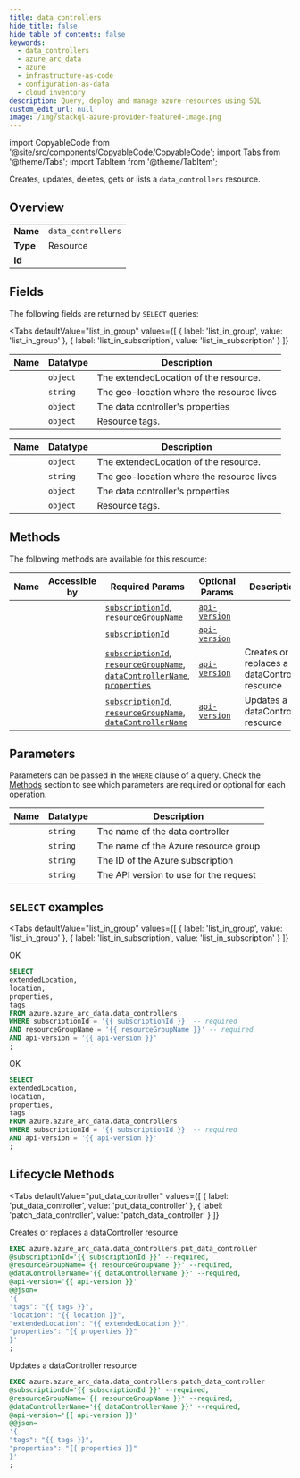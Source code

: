 ```yaml
--- 
title: data_controllers
hide_title: false
hide_table_of_contents: false
keywords:
  - data_controllers
  - azure_arc_data
  - azure
  - infrastructure-as-code
  - configuration-as-data
  - cloud inventory
description: Query, deploy and manage azure resources using SQL
custom_edit_url: null
image: /img/stackql-azure-provider-featured-image.png
---
```


import CopyableCode from '@site/src/components/CopyableCode/CopyableCode';
import Tabs from '@theme/Tabs';
import TabItem from '@theme/TabItem';

Creates, updates, deletes, gets or lists a <code>data_controllers</code> resource.

## Overview
<table><tbody>
<tr><td><b>Name</b></td><td><code>data_controllers</code></td></tr>
<tr><td><b>Type</b></td><td>Resource</td></tr>
<tr><td><b>Id</b></td><td><CopyableCode code="azure.azure_arc_data.data_controllers" /></td></tr>
</tbody></table>

## Fields

The following fields are returned by `SELECT` queries:

<Tabs
    defaultValue="list_in_group"
    values={[
        { label: 'list_in_group', value: 'list_in_group' },
        { label: 'list_in_subscription', value: 'list_in_subscription' }
    ]}
>
<TabItem value="list_in_group">

<table>
<thead>
    <tr>
    <th>Name</th>
    <th>Datatype</th>
    <th>Description</th>
    </tr>
</thead>
<tbody>
<tr>
    <td><CopyableCode code="extendedLocation" /></td>
    <td><code>object</code></td>
    <td>The extendedLocation of the resource.</td>
</tr>
<tr>
    <td><CopyableCode code="location" /></td>
    <td><code>string</code></td>
    <td>The geo-location where the resource lives</td>
</tr>
<tr>
    <td><CopyableCode code="properties" /></td>
    <td><code>object</code></td>
    <td>The data controller's properties</td>
</tr>
<tr>
    <td><CopyableCode code="tags" /></td>
    <td><code>object</code></td>
    <td>Resource tags.</td>
</tr>
</tbody>
</table>
</TabItem>
<TabItem value="list_in_subscription">

<table>
<thead>
    <tr>
    <th>Name</th>
    <th>Datatype</th>
    <th>Description</th>
    </tr>
</thead>
<tbody>
<tr>
    <td><CopyableCode code="extendedLocation" /></td>
    <td><code>object</code></td>
    <td>The extendedLocation of the resource.</td>
</tr>
<tr>
    <td><CopyableCode code="location" /></td>
    <td><code>string</code></td>
    <td>The geo-location where the resource lives</td>
</tr>
<tr>
    <td><CopyableCode code="properties" /></td>
    <td><code>object</code></td>
    <td>The data controller's properties</td>
</tr>
<tr>
    <td><CopyableCode code="tags" /></td>
    <td><code>object</code></td>
    <td>Resource tags.</td>
</tr>
</tbody>
</table>
</TabItem>
</Tabs>

## Methods

The following methods are available for this resource:

<table>
<thead>
    <tr>
    <th>Name</th>
    <th>Accessible by</th>
    <th>Required Params</th>
    <th>Optional Params</th>
    <th>Description</th>
    </tr>
</thead>
<tbody>
<tr>
    <td><a href="#list_in_group"><CopyableCode code="list_in_group" /></a></td>
    <td><CopyableCode code="select" /></td>
    <td><a href="#parameter-subscriptionId"><code>subscriptionId</code></a>, <a href="#parameter-resourceGroupName"><code>resourceGroupName</code></a></td>
    <td><a href="#parameter-api-version"><code>api-version</code></a></td>
    <td></td>
</tr>
<tr>
    <td><a href="#list_in_subscription"><CopyableCode code="list_in_subscription" /></a></td>
    <td><CopyableCode code="select" /></td>
    <td><a href="#parameter-subscriptionId"><code>subscriptionId</code></a></td>
    <td><a href="#parameter-api-version"><code>api-version</code></a></td>
    <td></td>
</tr>
<tr>
    <td><a href="#put_data_controller"><CopyableCode code="put_data_controller" /></a></td>
    <td><CopyableCode code="exec" /></td>
    <td><a href="#parameter-subscriptionId"><code>subscriptionId</code></a>, <a href="#parameter-resourceGroupName"><code>resourceGroupName</code></a>, <a href="#parameter-dataControllerName"><code>dataControllerName</code></a>, <a href="#parameter-properties"><code>properties</code></a></td>
    <td><a href="#parameter-api-version"><code>api-version</code></a></td>
    <td>Creates or replaces a dataController resource</td>
</tr>
<tr>
    <td><a href="#patch_data_controller"><CopyableCode code="patch_data_controller" /></a></td>
    <td><CopyableCode code="exec" /></td>
    <td><a href="#parameter-subscriptionId"><code>subscriptionId</code></a>, <a href="#parameter-resourceGroupName"><code>resourceGroupName</code></a>, <a href="#parameter-dataControllerName"><code>dataControllerName</code></a></td>
    <td><a href="#parameter-api-version"><code>api-version</code></a></td>
    <td>Updates a dataController resource</td>
</tr>
</tbody>
</table>

## Parameters

Parameters can be passed in the `WHERE` clause of a query. Check the [Methods](#methods) section to see which parameters are required or optional for each operation.

<table>
<thead>
    <tr>
    <th>Name</th>
    <th>Datatype</th>
    <th>Description</th>
    </tr>
</thead>
<tbody>
<tr id="parameter-dataControllerName">
    <td><CopyableCode code="dataControllerName" /></td>
    <td><code>string</code></td>
    <td>The name of the data controller</td>
</tr>
<tr id="parameter-resourceGroupName">
    <td><CopyableCode code="resourceGroupName" /></td>
    <td><code>string</code></td>
    <td>The name of the Azure resource group</td>
</tr>
<tr id="parameter-subscriptionId">
    <td><CopyableCode code="subscriptionId" /></td>
    <td><code>string</code></td>
    <td>The ID of the Azure subscription</td>
</tr>
<tr id="parameter-api-version">
    <td><CopyableCode code="api-version" /></td>
    <td><code>string</code></td>
    <td>The API version to use for the request</td>
</tr>
</tbody>
</table>

## `SELECT` examples

<Tabs
    defaultValue="list_in_group"
    values={[
        { label: 'list_in_group', value: 'list_in_group' },
        { label: 'list_in_subscription', value: 'list_in_subscription' }
    ]}
>
<TabItem value="list_in_group">

OK

```sql
SELECT
extendedLocation,
location,
properties,
tags
FROM azure.azure_arc_data.data_controllers
WHERE subscriptionId = '{{ subscriptionId }}' -- required
AND resourceGroupName = '{{ resourceGroupName }}' -- required
AND api-version = '{{ api-version }}'
;
```
</TabItem>
<TabItem value="list_in_subscription">

OK

```sql
SELECT
extendedLocation,
location,
properties,
tags
FROM azure.azure_arc_data.data_controllers
WHERE subscriptionId = '{{ subscriptionId }}' -- required
AND api-version = '{{ api-version }}'
;
```
</TabItem>
</Tabs>


## Lifecycle Methods

<Tabs
    defaultValue="put_data_controller"
    values={[
        { label: 'put_data_controller', value: 'put_data_controller' },
        { label: 'patch_data_controller', value: 'patch_data_controller' }
    ]}
>
<TabItem value="put_data_controller">

Creates or replaces a dataController resource

```sql
EXEC azure.azure_arc_data.data_controllers.put_data_controller 
@subscriptionId='{{ subscriptionId }}' --required, 
@resourceGroupName='{{ resourceGroupName }}' --required, 
@dataControllerName='{{ dataControllerName }}' --required, 
@api-version='{{ api-version }}' 
@@json=
'{
"tags": "{{ tags }}", 
"location": "{{ location }}", 
"extendedLocation": "{{ extendedLocation }}", 
"properties": "{{ properties }}"
}'
;
```
</TabItem>
<TabItem value="patch_data_controller">

Updates a dataController resource

```sql
EXEC azure.azure_arc_data.data_controllers.patch_data_controller 
@subscriptionId='{{ subscriptionId }}' --required, 
@resourceGroupName='{{ resourceGroupName }}' --required, 
@dataControllerName='{{ dataControllerName }}' --required, 
@api-version='{{ api-version }}' 
@@json=
'{
"tags": "{{ tags }}", 
"properties": "{{ properties }}"
}'
;
```
</TabItem>
</Tabs>
